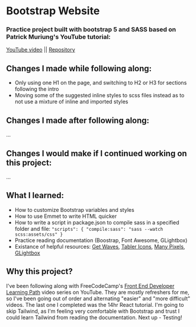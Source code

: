 # Bootstrap Website

### Practice project built with bootstrap 5 and SASS based on Patrick Muriung's YouTube tutorial:

[YouTube video](https://www.youtube.com/watch?v=iJKCj8uAHz8&list=PLWKjhJtqVAbmMuZ3saqRIBimAKIMYkt0E&index=11) ||
[Repository](https://github.com/MuriungiPatrick/Bootstrap-5-portfolio-template/tree/main)

## Changes I made while following along:

* Only using one H1 on the page, and switching to H2 or H3 for sections following the intro
* Moving some of the suggested inline styles to scss files instead as to not use a mixture of inline and imported styles

## Changes I made after following along:

...


## Changes I would make if I continued working on this project:

...

## What I learned:
* How to customize Bootstrap variables and styles
* How to use Emmet to write HTML quicker
* How to write a script in package.json to compile sass in a specified folder and file:
`
  "scripts": {
    "compile:sass": "sass --watch scss:assets/css"
  }
`
* Practice reading documentation (Boostrap, Font Awesome, GLightbox)
* Existance of helpful resources: [Get Waves](https://getwaves.io/), [Tabler Icons](https://tablericons.com/), [Many Pixels](https://www.manypixels.co/gallery), [GLightbox](https://biati-digital.github.io/glightbox/)

## Why this project?

I've been following along with FreeCodeCamp's [Front End Developer Learning Path](https://www.youtube.com/playlist?list=PLWKjhJtqVAbmMuZ3saqRIBimAKIMYkt0E) video series on YouTube. They are mostly refreshers for me, so I've been going out of order and alternating "easier" and "more difficult" videos. The last one I completed was the 14hr React tutorial. I'm going to skip Tailwind, as I'm feeling very comfortable with Bootstrap and trust I could learn Tailwind from reading the documentation. Next up - Testing!


